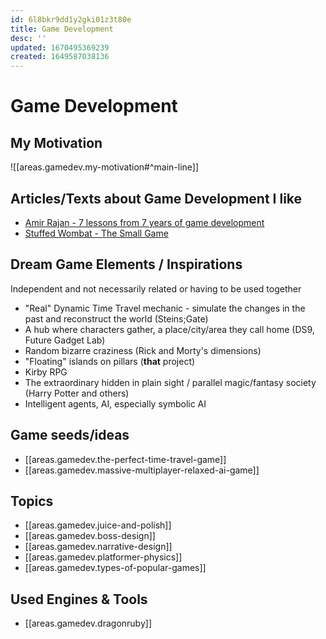 ```yaml
---
id: 6l8bkr9dd1y2gki01z3t80e
title: Game Development
desc: ''
updated: 1670495369239
created: 1649587038136
---
```


# Game Development

## My Motivation
![[areas.gamedev.my-motivation#^main-line]]

## Articles/Texts about Game Development I like
- [Amir Rajan - 7 lessons from 7 years of game development](https://www.producthunt.com/stories/7-lessons-from-7-years-of-game-development)
- [Stuffed Wombat - The Small Game](http://stuffedwomb.at/the_small_game)

## Dream Game Elements / Inspirations

Independent and not necessarily related or having to be used together

- "Real" Dynamic Time Travel mechanic - simulate the changes in the past and reconstruct the world (Steins;Gate)
- A hub where characters gather, a place/city/area they call home (DS9, Future Gadget Lab)
- Random bizarre craziness (Rick and Morty's dimensions)
- "Floating" islands on pillars (**that** project)
- Kirby RPG
- The extraordinary hidden in plain sight / parallel magic/fantasy society (Harry Potter and others)
- Intelligent agents, AI, especially symbolic AI

## Game seeds/ideas

- [[areas.gamedev.the-perfect-time-travel-game]]
- [[areas.gamedev.massive-multiplayer-relaxed-ai-game]]

## Topics
- [[areas.gamedev.juice-and-polish]]
- [[areas.gamedev.boss-design]]
- [[areas.gamedev.narrative-design]]
- [[areas.gamedev.platformer-physics]]
- [[areas.gamedev.types-of-popular-games]]

## Used Engines & Tools
- [[areas.gamedev.dragonruby]]
